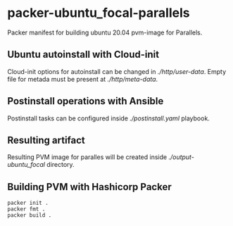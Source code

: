 # packer-ubuntu_focal-parallels
Packer manifest for building ubuntu 20.04 pvm-image for Parallels.

## Ubuntu autoinstall with Cloud-init
Cloud-init options for autoinstall can be changed in *./http/user-data*.
Empty file for metada must be present at *./http/meta-data*.

## Postinstall operations with Ansible
Postinstall tasks can be configured inside *./postinstall.yaml* playbook.

## Resulting artifact
Resulting PVM image for paralles will be created inside *./output-ubuntu_focal* directory.

## Building PVM with Hashicorp Packer
```
packer init .
packer fmt .
packer build .
```